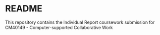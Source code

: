 # README #

This repository contains the Individual Report coursework submission for CM40149 - Computer-supported Collaborative Work
